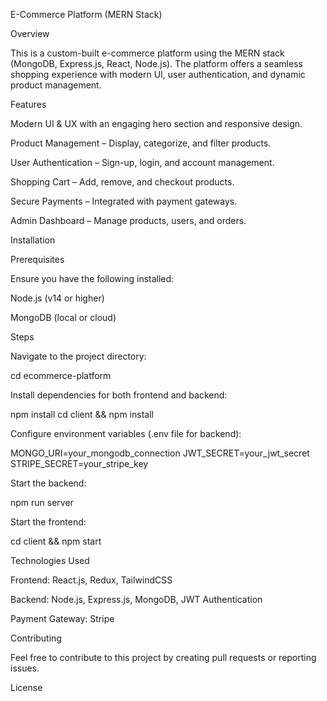 E-Commerce Platform (MERN Stack)

Overview

This is a custom-built e-commerce platform using the MERN stack (MongoDB, Express.js, React, Node.js). The platform offers a seamless shopping experience with modern UI, user authentication, and dynamic product management.

Features

Modern UI & UX with an engaging hero section and responsive design.

Product Management – Display, categorize, and filter products.

User Authentication – Sign-up, login, and account management.

Shopping Cart – Add, remove, and checkout products.

Secure Payments – Integrated with payment gateways.

Admin Dashboard – Manage products, users, and orders.


Installation

Prerequisites

Ensure you have the following installed:

Node.js (v14 or higher)

MongoDB (local or cloud)

Steps


Navigate to the project directory:

cd ecommerce-platform

Install dependencies for both frontend and backend:

npm install
cd client && npm install

Configure environment variables (.env file for backend):

MONGO_URI=your_mongodb_connection
JWT_SECRET=your_jwt_secret
STRIPE_SECRET=your_stripe_key

Start the backend:

npm run server

Start the frontend:

cd client && npm start

Technologies Used

Frontend: React.js, Redux, TailwindCSS

Backend: Node.js, Express.js, MongoDB, JWT Authentication

Payment Gateway: Stripe

Contributing

Feel free to contribute to this project by creating pull requests or reporting issues.

License
